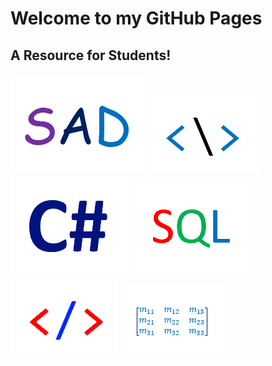 <h1>Welcome to my GitHub Pages</h1>
<h2>A Resource for Students!</h2>

<a href="anap1525/anap1525.html"><img src="anap1525/anap1525-icon.png" alt="anap1525" title="ANAP1525"></a>
<a href="comp1017/comp1017.html"><img src="comp1017/comp1017-icon.png" alt="comp1017" title="COMP1017"></a>
<a href="cpsc1012/cpsc1012.html"><img src="cpsc1012/cpsc1012-icon.png" alt="cpsc1012" title="CPSC1012"></a>
<a href="dmit1508/dmit1508.html"><img src="dmit1508/dmit1508-icon.png" alt="dmit1508" title="DMIT1508"></a>
<a href="dmit1530/dmit1530.html"><img src="dmit1530/dmit1530-icon.png" alt="dmit1530" title="DMIT1530"></a>
<a href="phys1521/phys1521.html"><img src="phys1521/phys1521-icon.png" alt="dphys1521" title="PHYS1521"></a>
